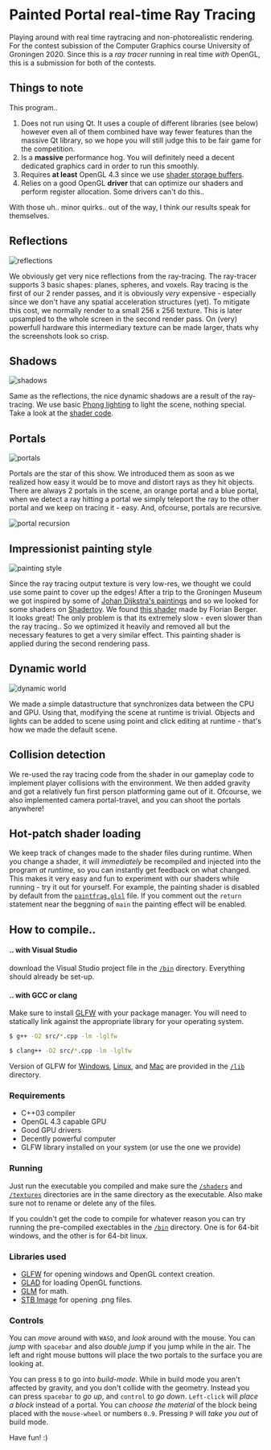 # Painted Portal real-time Ray Tracing

Playing around with real time raytracing and non-photorealistic rendering. For the contest subission of the Computer Graphics course University of Groningen 2020. Since this is a _ray tracer_ running in real time _with_ OpenGL, this is a submission for both of the contests.

## Things to note

This program..

1. Does not run using Qt. It uses a couple of different libraries (see below) however even all of them combined have way fewer features than the massive Qt library, so we hope you will still judge this to be fair game for the competition.
2. Is a **massive** performance hog. You will definitely need a decent dedicated graphics card in order to run this smoothly.
3. Requires **at least** OpenGL 4.3 since we use [shader storage buffers](https://www.khronos.org/opengl/wiki/Shader_Storage_Buffer_Object).
4. Relies on a good OpenGL **driver** that can optimize our shaders and perform register allocation. Some drivers can't do this..

With those uh.. minor quirks.. out of the way, I think our results speak for themselves.

## Reflections

![reflections](/screenshots/reflections.png)

We obviously get very nice reflections from the ray-tracing. The ray-tracer supports 3 basic shapes: planes, spheres, and voxels. Ray tracing is the first of our 2 render passes, and it is obviously _very_ expensive - especially since we don't have any spatial acceleration structures (yet). To mitigate this cost, we normally render to a small 256 x 256 texture. This is later upsampled to the whole screen in the second render pass. On (very) powerfull hardware this intermediary texture can be made larger, thats why the screenshots look so crisp.

## Shadows

![shadows](/screenshots/shadows.png)

Same as the reflections, the nice dynamic shadows are a result of the ray-tracing. We use basic [Phong lighting](https://en.wikipedia.org/wiki/Phong_reflection_model) to light the scene, nothing special. Take a look at the [shader code](/shaders/rayfrag.glsl).

## Portals

![portals](/screenshots/portal.png)

Portals are the star of this show. We introduced them as soon as we realized how easy it would be to move and distort rays as they hit objects. There are always 2 portals in the scene, an orange portal and a blue portal, when we detect a ray hitting a portal we simply teleport the ray to the other portal and we keep on tracing it - easy. And, ofcourse, portals are recursive.

![portal recursion](/screenshots/recursion.png)

## Impressionist painting style

![painting style](/screenshots/painted-portal.png)

Since the ray tracing output texture is very low-res, we thought we could use some paint to cover up the edges! After a trip to the Groningen Museum we got inspired by some of [Johan Dijkstra's paintings](https://klaasamulder.wordpress.com/2005/09/20/wat-leuk-weer-een-johan-dijkstra-gevondendagblad-vh-noorden/) and so we looked for some shaders on [Shadertoy](https://www.shadertoy.com/). We found [this shader](https://www.shadertoy.com/view/MtKcDG) made by Florian Berger. It looks great! The only problem is that its extremely slow - even slower than the ray tracing.. So we optimized it heavily and removed all but the necessary features to get a very similar effect. This painting shader is applied during the second rendering pass.

## Dynamic world

![dynamic world](/screenshots/scene3.png)

We made a simple datastructure that synchronizes data between the CPU and GPU. Using that, modifying the scene at runtime is trivial. Objects and lights can be added to scene using point and click editing at runtime - that's how we made the default scene.

## Collision detection

We re-used the ray tracing code from the shader in our gameplay code to implement player collisions with the environment. We then added gravity and got a relatively fun first person platforming game out of it. Ofcourse, we also implemented camera portal-travel, and you can shoot the portals anywhere!

## Hot-patch shader loading

We keep track of changes made to the shader files during runtime. When you change a shader, it will _immediately_ be recompiled and injected into the program _at runtime_, so you can instantly get feedback on what changed. This makes it very easy and fun to experiment with our shaders while running - try it out for yourself. For example, the painting shader is disabled by default from the [`paintfrag.glsl`](/shaders/paintfrag.glsl) file. If you comment out the `return` statement near the beggning of `main` the painting effect will be enabled.

## How to compile..

#### .. with Visual Studio 

download the Visual Studio project file in the [`/bin`](/bin) directory. Everything should already be set-up.

#### .. with GCC or clang

Make sure to install [GLFW](https://www.glfw.org/download.html) with your package manager. You will need to statically link against the appropriate library for your operating system.

```bash
$ g++ -O2 src/*.cpp -lm -lglfw
```

```bash
$ clang++ -O2 src/*.cpp -lm -lglfw
```

Version of GLFW for [Windows](/lib/glfw3.lib), [Linux](/lib/libglfw3.so), and [Mac](/lib/libglfw3.a) are provided in the [`/lib`](/lib) directory.

### Requirements

- C++03 compiler
- OpenGL 4.3 capable GPU
- Good GPU drivers
- Decently powerful computer
- GLFW library installed on your system (or use the one we provide)

### Running

Just run the executable you compiled and make sure the [`/shaders`](/shaders) and [`/textures`](/textures) directories are in the same directory as the executable. Also make sure not to rename or delete any of the files.

If you couldn't get the code to compile for whatever reason you can try running the pre-compiled exectables in the [`/bin`](/bin) directory. One is for 64-bit windows, and the other is for 64-bit linux.

### Libraries used
- [GLFW](https://www.glfw.org/) for opening windows and OpenGL context creation.
- [GLAD](https://glad.dav1d.de/) for loading OpenGL functions.
- [GLM](https://glm.g-truc.net/0.9.9/index.html) for math.
- [STB Image](https://github.com/nothings/stb) for opening .png files.

### Controls

You can _move_ around with `WASD`, and _look_ around with the mouse. You can _jump_ with `spacebar` and also _double jump_ if you jump while in the air. The left and right mouse buttons will place the two portals to the surface you are looking at.

You can press `B` to go into _build-mode_. While in build mode you aren't affected by gravity, and you don't collide with the geometry. Instead you can press `spacebar` to _go up_, and `control` to _go down_. `Left-click` will _place a block_ instead of a portal. You can _choose the material_ of the block being placed with the `mouse-wheel` or numbers `0`..`9`. Pressing `P` will _take you out_ of build mode.
    
Have fun! :)
